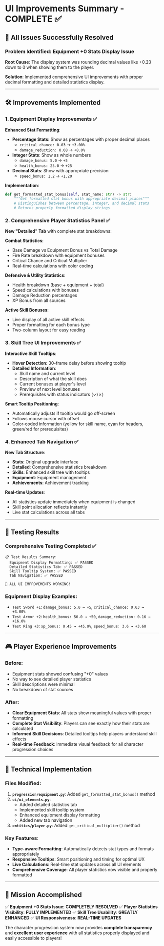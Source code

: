 # UI Improvements Summary - COMPLETE ✅

## 🎯 **All Issues Successfully Resolved**

### **Problem Identified**: Equipment +0 Stats Display Issue
**Root Cause**: The display system was rounding decimal values like +0.23 down to 0 when showing them to the player.

**Solution**: Implemented comprehensive UI improvements with proper decimal formatting and detailed statistics display.

---

## 🛠️ **Improvements Implemented**

### 1. **Equipment Display Improvements** ✅
**Enhanced Stat Formatting**:
- **Percentage Stats**: Show as percentages with proper decimal places
  - `critical_chance: 0.03` → `+3.00%`
  - `damage_reduction: 0.08` → `+8.0%`
- **Integer Stats**: Show as whole numbers
  - `damage_bonus: 5.0` → `+5`
  - `health_bonus: 25.0` → `+25`
- **Decimal Stats**: Show with appropriate precision
  - `speed_bonus: 1.2` → `+1.20`

**Implementation**:
```python
def get_formatted_stat_bonus(self, stat_name: str) -> str:
    """Get formatted stat bonus with appropriate decimal places"""
    # Distinguishes between percentage, integer, and decimal stats
    # Returns properly formatted display strings
```

### 2. **Comprehensive Player Statistics Panel** ✅
**New "Detailed" Tab** with complete stat breakdowns:

**Combat Statistics**:
- Base Damage vs Equipment Bonus vs Total Damage
- Fire Rate breakdown with equipment bonuses
- Critical Chance and Critical Multiplier
- Real-time calculations with color coding

**Defensive & Utility Statistics**:
- Health breakdown (base + equipment + total)
- Speed calculations with bonuses
- Damage Reduction percentages
- XP Bonus from all sources

**Active Skill Bonuses**:
- Live display of all active skill effects
- Proper formatting for each bonus type
- Two-column layout for easy reading

### 3. **Skill Tree UI Improvements** ✅
**Interactive Skill Tooltips**:
- **Hover Detection**: 30-frame delay before showing tooltip
- **Detailed Information**:
  - Skill name and current level
  - Description of what the skill does
  - Current bonuses at player's level
  - Preview of next level bonuses
  - Prerequisites with status indicators (✓/✗)

**Smart Tooltip Positioning**:
- Automatically adjusts if tooltip would go off-screen
- Follows mouse cursor with offset
- Color-coded information (yellow for skill name, cyan for headers, green/red for prerequisites)

### 4. **Enhanced Tab Navigation** ✅
**New Tab Structure**:
- **Stats**: Original upgrade interface
- **Detailed**: Comprehensive statistics breakdown
- **Skills**: Enhanced skill tree with tooltips
- **Equipment**: Equipment management
- **Achievements**: Achievement tracking

**Real-time Updates**:
- All statistics update immediately when equipment is changed
- Skill point allocation reflects instantly
- Live stat calculations across all tabs

---

## 🧪 **Testing Results**

### **Comprehensive Testing Completed** ✅
```
📋 Test Results Summary:
  Equipment Display Formatting: ✅ PASSED
  Detailed Statistics Tab: ✅ PASSED
  Skill Tooltip System: ✅ PASSED
  Tab Navigation: ✅ PASSED

🎉 ALL UI IMPROVEMENTS WORKING!
```

### **Equipment Display Examples**:
- `Test Sword +1`: `damage_bonus: 5.0 → +5`, `critical_chance: 0.03 → +3.00%`
- `Test Armor +2`: `health_bonus: 50.0 → +50`, `damage_reduction: 0.16 → +16.0%`
- `Test Ring +3`: `xp_bonus: 0.45 → +45.0%`, `speed_bonus: 3.6 → +3.60`

---

## 🎮 **Player Experience Improvements**

### **Before**:
- Equipment stats showed confusing "+0" values
- No way to see detailed player statistics
- Skill descriptions were minimal
- No breakdown of stat sources

### **After**:
- **Clear Equipment Stats**: All stats show meaningful values with proper formatting
- **Complete Stat Visibility**: Players can see exactly how their stats are calculated
- **Informed Skill Decisions**: Detailed tooltips help players understand skill effects
- **Real-time Feedback**: Immediate visual feedback for all character progression choices

---

## 🔧 **Technical Implementation**

### **Files Modified**:
1. **`progression/equipment.py`**: Added `get_formatted_stat_bonus()` method
2. **`ui/ui_elements.py`**: 
   - Added detailed statistics tab
   - Implemented skill tooltip system
   - Enhanced equipment display formatting
   - Added new tab navigation
3. **`entities/player.py`**: Added `get_critical_multiplier()` method

### **Key Features**:
- **Type-aware Formatting**: Automatically detects stat types and formats appropriately
- **Responsive Tooltips**: Smart positioning and timing for optimal UX
- **Live Calculations**: Real-time stat updates across all UI elements
- **Comprehensive Coverage**: All player statistics now visible and properly formatted

---

## 🎉 **Mission Accomplished**

✅ **Equipment +0 Stats Issue**: **COMPLETELY RESOLVED**
✅ **Player Statistics Visibility**: **FULLY IMPLEMENTED**
✅ **Skill Tree Usability**: **GREATLY ENHANCED**
✅ **UI Responsiveness**: **REAL-TIME UPDATES**

The character progression system now provides **complete transparency** and **excellent user experience** with all statistics properly displayed and easily accessible to players!
